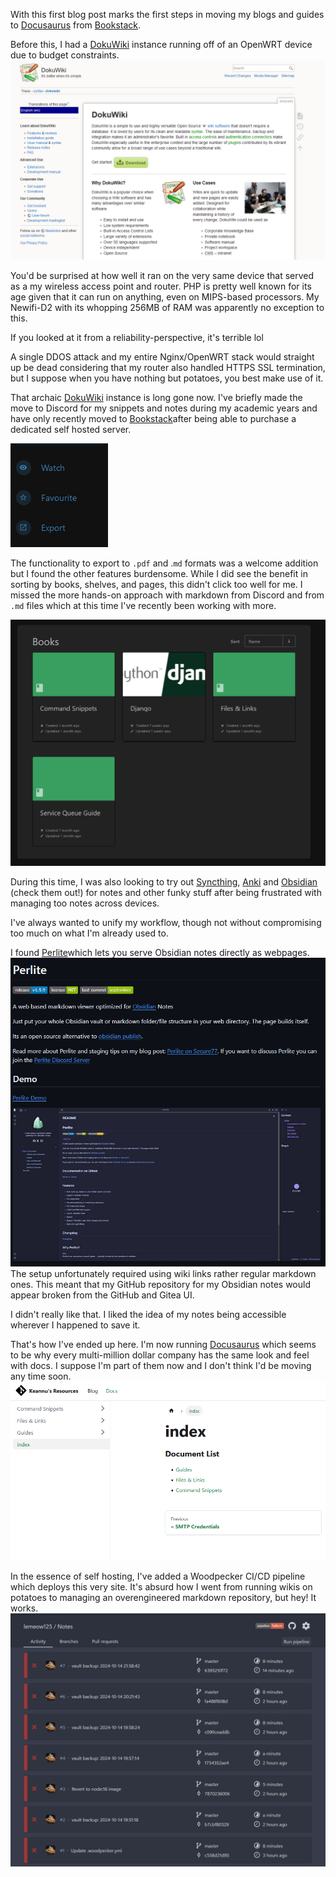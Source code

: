 With this first blog post marks the first steps in moving my blogs and guides to [Docusaurus](https://docusaurus.io) from [Bookstack](https://github.com/BookStackApp/BookStack/).

Before this, I had a [DokuWiki](https://www.dokuwiki.org/dokuwiki) instance running off of an OpenWRT device due to budget constraints. ![](_resources/Hello%20World/6f20a26a6097d2d3dce22aee04b184ab_MD5.jpeg)

You'd be surprised at how well it ran on the very same device that served as a my wireless access point and router. PHP is pretty well known for its age given that it can run on anything, even on MIPS-based processors. My Newifi-D2 with its whopping 256MB of RAM was apparently no exception to this.

If you looked at it from a reliability-perspective, it's terrible lol

A single DDOS attack and my entire Nginx/OpenWRT stack would straight up be dead considering that my router also handled HTTPS SSL termination, but I suppose when you have nothing but potatoes, you best make use of it.

That archaic [DokuWiki](https://www.dokuwiki.org/dokuwiki) instance is long gone now. I've briefly made the move to Discord for my snippets and notes during my academic years and have only recently moved to [Bookstack](https://github.com/BookStackApp/BookStack/)after being able to purchase a dedicated self hosted server.

![image.png](_resources/Hello%20World/95e994a558dd0d87a876f54253ed803a_MD5.jpeg)

The functionality to export to `.pdf` and .`md` formats was a welcome addition but I found the other features burdensome. While I did see the benefit in sorting by books, shelves, and pages, this didn't click too well for me. I missed the more hands-on approach with markdown from Discord and from `.md` files which at this time I've recently been working with more.

![Bookstack.png](_resources/Hello%20World/e818ec2473d0ce0bdca161182a270413_MD5.jpeg)

During this time, I was also looking to try out [Syncthing](https://github.com/syncthing/syncthing), [Anki](https://apps.ankiweb.net/) and [Obsidian](https://obsidian.md/) (check them out!) for notes and other funky stuff after being frustrated with managing too notes across devices.

I've always wanted to unify my workflow, though not without compromising too much on what I'm already used to.

I found [Perlite](https://github.com/secure-77/Perlite)which lets you serve Obsidian notes directly as webpages. 
![](_resources/Hello%20World/ddea1042d8ac39e09e388776ead1c36f_MD5.jpeg)
The setup unfortunately required using wiki links rather regular markdown ones. This meant that my GitHub repository for my Obsidian notes would appear broken from the GitHub and Gitea UI.

I didn't really like that. I liked the idea of my notes being accessible wherever I happened to save it.

That's how I've ended up here. I'm now running [Docusaurus](https://docusaurus.io) which seems to be why every multi-million dollar company has the same look and feel with docs. I suppose I'm part of them now and I don't think I'd be moving any time soon.
![](_resources/Hello%20World/797eaee85c4391bb3bef62f6c4980253_MD5.jpeg)

In the essence of self hosting, I've added a Woodpecker CI/CD pipeline which deploys this very site. It's absurd how I went from running wikis on potatoes to managing an overengineered markdown repository, but hey! It works.
![](_resources/Hello%20World/8cfd8f16ccab6e5cb696ae0c221cde52_MD5.jpeg)